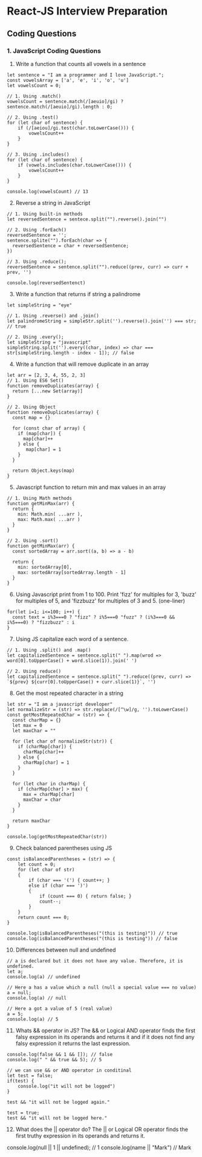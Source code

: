 # React-JS Interview Preparation 
## Coding Questions 
### 1. JavaScript Coding Questions 

1. Write a function that counts all vowels in a sentence
```
let sentence = "I am a programmer and I love JavaScript."; 
const vowelsArray = ['a', 'e', 'i', 'o', 'u']
let vowelsCount = 0; 

// 1. Using .match()
vowelsCount = sentence.match(/[aeuio]/gi) ? sentence.match(/[aeuio]/gi).length : 0;
```
```
// 2. Using .test()
for (let char of sentence) {
    if (/[aeiou]/gi.test(char.toLowerCase())) {
        vowelsCount++
    }
}
```
```
// 3. Using .includes()
for (let char of sentence) {
    if (vowels.includes(char.toLowerCase())) {
        vowelsCount++
    }
}

console.log(vowelsCount) // 13
```

2. Reverse a string in JavaScript 
```
// 1. Using built-in methods 
let reversedSentence = sentece.split("").reverse().join("")
```
```
// 2. Using .forEach()
reversedSentence = '';
sentence.splite("").forEach(char => {
  reversedSentence = char + reversedSentence; 
})
```
```
// 3. Using .reduce(); 
reversedSentence = sentence.split("").reduce((prev, curr) => curr + prev, '')

console.log(reversedSentenct) 
```

3. Write a function that returns if string a palindrome
```
let simpleString = "eye"

// 1. Using .reverse() and .join()
let palindromeString = simpleStr.split('').reverse().join('') === str; // true 
```
```
// 2. Using .every(); 
let simpleString = "javascript"
simpleString.split('').every((char, index) => char === str[simpleString.length - index - 1]); // false 
```

4. Write a function that will remove duplicate in an array 
```
let arr = [2, 3, 4, 55, 2, 3]
// 1. Using ES6 Set()
function removeDuplicates(array) {
  return [...new Set(array)]
}
```
```
// 2. Using Object 
function removeDuplicates(array) {
  const map = {}

  for (const char of array) {
    if (map[char]) {
      map[char]++
    } else {
       map[char] = 1
    }
  }

  return Object.keys(map)
}
```

5. Javascript function to return min and max values in an array 
```
// 1. Using Math methods 
function getMinMax(arr) {
  return {
    min: Math.min( ...arr ),
    max: Math.max( ...arr )
  }
}
```
```
// 2. Using .sort()
function getMinMax(arr) {
  const sortedArray = arr.sort((a, b) => a - b)

  return {
    min: sortedArray[0],
    max: sortedArray[sortedArray.length - 1]
  }
}
```

6. Using Javascript print from 1 to 100. Print 'fizz' for multiples for 3, 'buzz' for multiples of 5, and 'fizzbuzz' for multiples of 3 and 5. (one-liner)
```
for(let i=1; i<=100; i++) {
  const text = i%3===0 ? "fizz" ? i%5===0 "fuzz" ? (i%3===0 && i%5===0) ? "fizzbuzz" : i
}
```

7. Using JS capitalize each word of a sentence. 
```
// 1. Using .split() and .map()
let capitalizedSentence = sentence.split(" ").map(wrod => word[0].toUpperCase() + word.slice(1)).join(' ')
```
```
// 2. Using reduce()
let capitalizedSentence = sentence.split(" ").reduce((prev, curr) => `${prev} ${curr[0].toUpperCase() + curr.slice(1)}`, '')
```

8. Get the most repeated character in a string 
```
let str = "I am a javascript developer"
let normalizeStr = (str) => str.replace(/[^\w]/g, '').toLowerCase()
const getMostRepeatedChar = (str) => {
  const charMap = {}
  let max = 0
  let maxChar = ""

  for (let char of normalizeStr(str)) {
    if (charMap[char]) {
      charMap[char]++
    } else {
      charMap[char] = 1
    }
  }

  for (let char in charMap) {
    if (charMap[char] > max) {
      max = charMap[char]
      maxChar = char
    }
  }

  return maxChar
}

console.log(getMostRepeatedChar(str))

```

9. Check balanced parentheses using JS
```
const isBalancedParentheses = (str) => {
    let count = 0;
    for (let char of str)
    {
        if (char === '(') { count++; }
        else if (char === ')')
        {
            if (count === 0) { return false; }
            count--;
        }
    }
    return count === 0;
}

console.log(isBalancedParentheses("(this is testing)")) // true
console.log(isBalancedParentheses("(this is testing")) // false
```

10. Differences between null and undefined
```
// a is declared but it does not have any value. Therefore, it is undefined. 
let a; 
console.log(a) // undefined

// Here a has a value which a null (null a special value === no value)
a = null; 
console.log(a) // null 

// Here a got a value of 5 (real value)
a = 5; 
console.log(a) // 5
```

11. Whats && operator in JS? 
The && or Logical AND operator finds the first falsy expression in its operands and returns it and if it does not find any falsy expression it returns the last expression. 
```
console.log(false && 1 && []); // false
console.log(" " && true && 5); // 5

// we can use && or AND operator in conditinal 
let test = false; 
if(test) {
    console.log("it will not be logged")
}

test && "it will not be logged again."

test = true; 
test && "it will not be logged here."

```

12.  What does the || operator do?
The || or Logical OR operator finds the first truthy expression in its operands and returns it.

console.log(null || 1 || undefined); // 1
console.log(name || "Mark") // Mark 
